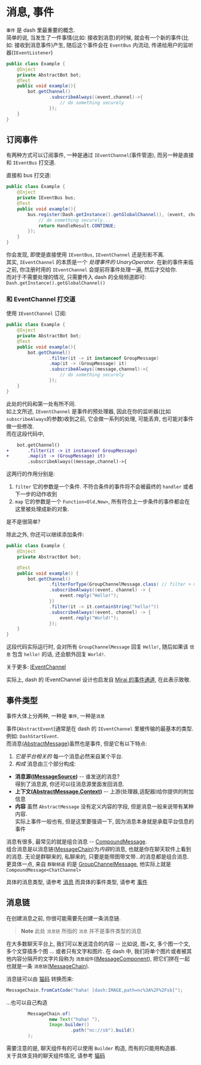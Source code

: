 # 消息, 事件

`事件` 是 dash 里最重要的概念.  
简单的说, 当发生了一件事情(比如: 接收到消息)的时候, 就会有一个新的事件(比如: 接收到消息事件)产生, 随后这个事件会在 `EventBus` 内流动, 传递给用户的监听器(`IEventListener`)

```java
public class Example {
    @Inject
    private AbstractBot bot;
    @Test
    public void example(){
        bot.getChannel()
                .subscribeAlways((event,channel)->{
                    // do something securely
                });
    }
}
```

## 订阅事件

有两种方式可以订阅事件, 一种是通过 `IEventChannel`(事件管道), 而另一种是直接和 `IEventBus` 打交道.

直接和 bus 打交道:
```java
public class Example {
    @Inject
    private IEventBus bus;
    @Test
    public void example(){
        bus.register(Dash.getInstance().getGlobalChannel(), (event, channel)->{
            // do something securely...
            return HandleResult.CONTINUE;
        });
    }
}
```

你会发现, 即使是直接使用 `IEventBus`, `IEventChannel` 还是形影不离.  
其实, `IEventChannel` 的本质是一个 *处理事件的 UnaryOperator*. 在新的事件来临之前, 你注册时用的 `IEventChannel` 会提前将事件处理一遍, 然后才交给你.  
而对于不需要处理的情况, 只需要传入 dash 的全局频道即可: `Dash.getInstance().getGlobalChannel()`

### 和 EventChannel 打交道

使用 `IEventChannel` 订阅:
```java
public class Example {
    @Inject
    private AbstractBot bot;
    @Test
    public void example(){
        bot.getChannel()
                .filter(it -> it instanceof GroupMessage)
                .map(it -> (GroupMessage) it)
                .subscribeAlways((message,channel)->{
                    // do something securely
                });
    }
}
```

此处的代码和第一处有所不同.   
如上文所述, `IEventChannel` 是事件的预处理器, 因此在你的监听器(比如 `subscribeAlways`的参数)收到之前, 它会做一系列的处理, 可能丢弃, 也可能对事件做一些修改.  
而在这段代码中, 
```patch
    bot.getChannel()
+       .filter(it -> it instanceof GroupMessage)
+       .map(it -> (GroupMessage) it)
        .subscribeAlways((message,channel)->{
```

这两行的作用分别是:
1. `filter` 它的参数是一个条件. 不符合条件的事件将不会被最终的 `handler` 或者下一步的动作收到
2. `map` 它的参数是一个 `Function<Old,New>`, 所有符合上一步条件的事件都会在这里被处理成新的对象.

是不是很简单?

除此之外, 你还可以继续添加条件:

```java
public class Example {
    @Inject
    private AbstractBot bot;

    @Test
    public void example() {
        bot.getChannel()
                .filterForType(GroupChannelMessage.class) // filter + map
                .subscribeAlways((event, channel) -> {
                    event.reply("Hello!");
                })
                .filter(it -> it.containString("hello!"))
                .subscribeAlways((event, channel) -> {
                    event.reply("World!");
                });
    }
}
```

这段代码实际运行时, 会对所有 `GroupChannelMessage` 回复 `Hello!`, 随后如果该 `信息` 包含 `hello!` 的话, 还会额外回复 `World!`.

关于更多: [IEventChannel](https://github.com/kalculos/dash/blob/main/dash-core-api/src/main/java/io/ib67/dash/event/IEventChannel.java)

实际上, dash 的 IEventChannel 设计也启发自 [Mirai 的事件通道](https://github.com/mamoe/mirai/blob/dev/docs/Events.md#%E4%BA%8B%E4%BB%B6%E9%80%9A%E9%81%93), 在此表示致敬.

## 事件类型

事件大体上分两种, 一种是 `事件`, 一种是`消息`

事件(`AbstractEvent`)通常是在 dash 的 `IEventChannel` 里被传输的最基本的类型. 例如: `DashStartEvent`.  
而消息([AbstractMessage](https://github.com/kalculos/dash/blob/main/dash-core-api/src/main/java/io/ib67/dash/message/AbstractMessage.java))虽然也是事件, 但是它有以下特点:
1. *它是平台相关的* 每一个消息必然来自某个平台.  
2. *构成* 消息由三个部分构成:  
  - **消息源([IMessageSource](https://github.com/kalculos/dash/blob/main/dash-core-api/src/main/java/io/ib67/dash/message/IMessageSource.java))** -- 谁发送的消息?  
    得到了消息源, 你还可以往消息源里面发回消息.  
  - **上下文([AbstractMessage.Context](https://github.com/kalculos/dash/blob/511c221074bc5ebec548b00a2b6b8bf20dede55e/dash-core-api/src/main/java/io/ib67/dash/message/AbstractMessage.java#L59))** -- 上游(处理器,适配器)给你提供的附加信息
  - **内容** 虽然 `AbstractMessage` 没有定义内容的字段, 但是消息一般来说带有某种内容.  
    实际上事件一般也有, 但是这里要强调一下, 因为消息本身就是承载平台信息的事件

消息有很多, 最常见的就是组合消息 -- [CompoundMessage](https://github.com/kalculos/dash/blob/main/dash-core-api/src/main/java/io/ib67/dash/message/feature/CompoundMessage.java).  
组合消息是以消息链([MessageChain](https://github.com/kalculos/dash/blob/main/dash-core-api/src/main/java/io/ib67/dash/message/MessageChain.java))为*内容*的消息, 也就是你在聊天软件上看到的消息. 无论是群聊来的, 私聊来的, 只要是能带图带文带...的消息都是组合消息.  
更具体一点, 来自 `群聊频道` 的是 [GroupChannelMessage](https://github.com/kalculos/dash/blob/main/dash-core-api/src/main/java/io/ib67/dash/message/group/GroupChannelMessage.java), 他实际上就是 `CompoundMessage<ChatChannel>`  

具体的消息类型, 请参考 [消息](messages/Messages.md)
而具体的事件类型, 请参考 [事件](messages/Events.md)

## 消息链
在创建消息之前, 你很可能需要先创建一条消息链.

> **Note**
> 此处 `消息链` 所指的 `消息` 并不是事件类型的消息

在大多数聊天平台上, 我们可以发送混合的内容 -- 比如说, 图+文, 多个图一个文, 多个文穿插多个图 ... 或者只有文字和图片.
在 dash 中, 我们将单个图片或者被其他内容分隔开的文字片段称为 `消息组件`([IMessageComponent](https://github.com/kalculos/dash/blob/main/dash-core-api/src/main/java/io/ib67/dash/message/feature/IMessageComponent.java)), 把它们拼在一起也就是一条 `消息链`([MessageChain](https://github.com/kalculos/dash/blob/main/dash-core-api/src/main/java/io/ib67/dash/message/MessageChain.java)).

消息链可以由 [猫码](../../spec/CatCode.md) 转换而来:
```java
MessageChain.fromCatCode("haha! [dash:IMAGE,path=nc%3A%2F%2Fsb]");
```

...也可以自己构造
```java
        MessageChain.of(
                new Text("haha! "),
                Image.builder()
                        .path("nc://sb").build()
        );
```

 需要注意的是, 聊天组件有的可以使用 `Builder` 构造, 而有的只能用构造器.  
关于具体支持的聊天组件情况, 请参考 [猫码](../../spec/CatCode.md)

